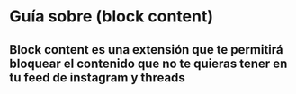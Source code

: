 # Guía sobre (block content)  
  
Block content es una extensión que te permitirá bloquear el contenido que no te quieras tener en tu feed de instagram y threads  
---  

